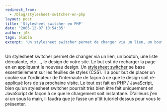 ```yaml
---
redirect_from:
  - /blog/stylesheet-switcher-en-php
layout: post
title: 'Stylesheet switcher en PHP'
date: '2005-12-07 10:54:35'
author: j0k
tags: blabla
excerpt: 'Un stylesheet switcher permet de changer via un lien, un bouton, une liste déroulante, etc ..., le design de votre site. Le but est de recharger la page en en appliquant le nouveau design. Un [stylesheet switcher](http://www.gr0w.com/articles/code/css_stylesheet_switcher_using_php_javascript_free/) se base essentiellement sur les feuilles de styles (CSS). Il a pour but      ...'
---
```


Un stylesheet switcher permet de changer via un lien, un bouton, une liste déroulante, etc ..., le design de votre site. Le but est de recharger la page en en appliquant le nouveau design. Un [stylesheet switcher](http://www.gr0w.com/articles/code/css_stylesheet_switcher_using_php_javascript_free/) se base essentiellement sur les feuilles de styles (CSS). Il a pour but de placer un cookie sur l'ordinateur de l'internaute de façon à ce que le design soit ré-appliqué lors de sa prochaine visite.
Le tout est fait en PHP / JavaScript, bien qu'un stylesheet switcher pourrait très bien être fait uniquement en JavaScript de façon à ce que le chargement soit instantané.   D'ailleurs j'en ai un sous la main, il faudra que je fasse un p'tit tutoriel dessus pour vous le présenter.
